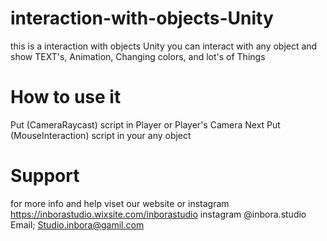# interaction-with-objects-Unity
this is a interaction with objects Unity 
you can interact with any object and show TEXT's, Animation, Changing colors, and lot's of Things 

# How to use it
Put (CameraRaycast) script in Player or Player's Camera
Next Put (MouseInteraction) script in your any object

# Support 
for more info and help viset our website or instagram 
https://inborastudio.wixsite.com/inborastudio
instagram @inbora.studio
Email; Studio.inbora@gamil.com
